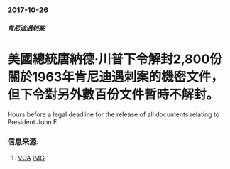 ### [2017-10-26](/news/2017/10/26/index.md)

##### 肯尼迪遇刺案
# 美國總統唐納德·川普下令解封2,800份關於1963年肯尼迪遇刺案的機密文件，但下令對另外數百份文件暫時不解封。 

Hours before a legal deadline for the release of all documents relating to President John F.


### 信息来源:

1. [VOA](https://www.voanews.com/a/donald-trump-jfk-files-released-some-held-back/4087981.html) [IMG](https://media.voltron.voanews.com/Drupal/01live-166/2019-04/155956FB-B5DE-46E3-A0A6-F3B120ABBB62.jpg)
